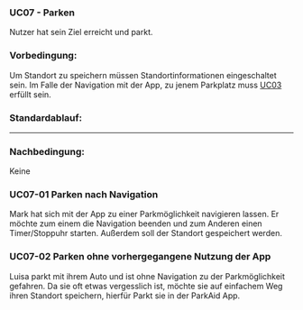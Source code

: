 ### UC07 - Parken
Nutzer hat sein Ziel erreicht und parkt.

### Vorbedingung:
Um Standort zu speichern müssen Standortinformationen eingeschaltet sein. Im Falle der Navigation mit der App, zu jenem Parkplatz muss [UC03](https://github.com/isd-nunkesser/sd-2019-froyo/wiki/UC03) erfüllt sein.

### Standardablauf:
----

### Nachbedingung: 
Keine

### UC07-01 Parken nach Navigation
Mark hat sich mit der App zu einer Parkmöglichkeit navigieren lassen. Er möchte zum einem die Navigation beenden und zum Anderen einen Timer/Stoppuhr starten. Außerdem soll der Standort gespeichert werden.

### UC07-02 Parken ohne vorhergegangene Nutzung der App
Luisa parkt mit ihrem Auto und ist ohne Navigation zu der Parkmöglichkeit gefahren. Da sie oft etwas vergesslich ist, möchte sie auf einfachem Weg ihren Standort speichern, hierfür Parkt sie in der ParkAid App.